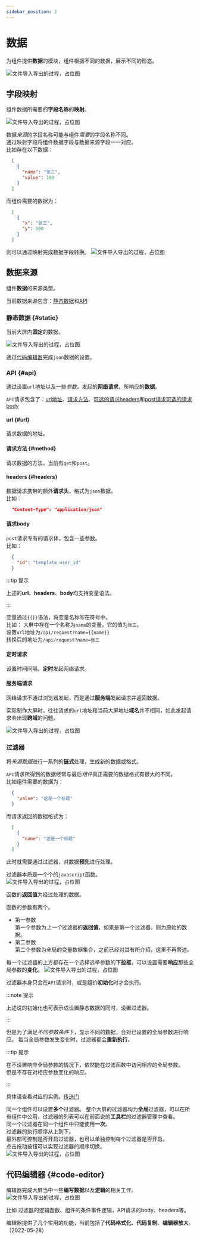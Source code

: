 ```yaml
---
sidebar_position: 2
--- 
```


# 数据  

为组件提供**数据**的模块，组件根据不同的数据，展示不同的形态。  

![文件导入导出的过程，占位图](/img/docusaurus.png) 

## 字段映射

组件数据所需要的**字段名称**的**映射**。  

![文件导入导出的过程，占位图](/img/docusaurus.png) 

数据*来源*的字段名称可能与组件*需要*的字段名称不同。   
通过映射字段将组件数据字段与数据来源字段一一对应。  
比如存在以下数据：

``` json
  [
    {
      "name": "张三",
      "value": 100 
    }
  ]
```
而组价需要的数据为：
``` json
  [
    {
      "x": "张三",
      "y": 100 
    }
  ]
```
则可以通过映射完成数据字段转换。 
![文件导入导出的过程，占位图](/img/docusaurus.png) 


## 数据来源  
  
  组件**数据**的来源类型。  

  当前数据来源包含：[静态数据](#static)和[API](#api)

### 静态数据 {#static}

  当前大屏内**固定**的数据。 

  ![文件导入导出的过程，占位图](/img/docusaurus.png) 

  通过[代码编辑器](#code-editor)完成`json`数据的设置。  

### API {#api}

  通过设置`url`地址以及一些*参数*，发起的**网络请求**，所响应的**数据**。  

  `API`请求包含了：[url地址](#url)、[请求方法](#method)、[可选的请求headers](#headers)和[post请求可选的请求body](#body)

#### url {#url}  

  请求数据的地址。  

#### 请求方法 {#method}  

  请求数据的方法，当前有`get`和`post`。  

#### headers {#headers}

  数据请求携带的额外**请求头**，格式为`json`数据。  
  比如：
```json
  "Content-Type": "application/json"
```

#### 请求body

  `post`请求专有的请求体，包含一些参数。  
  比如：
```json 
  {
    "id": "template_user_id"
  }
```

:::tip 提示

上述的**url**、**headers**、**body**均支持变量语法。  

:::

变量通过`{{}}`语法，将变量名称写在符号中。  
比如：
  大屏中存在一个名称为`name`的变量，它的值为`张三`。  
  设置`url`地址为`/api/request?name={{name}}`  
  转换后的地址为`/api/request?name=张三`  

#### 定时请求  

  设置时间间隔，**定时**发起网络请求。  

#### 服务端请求  

  网络请求不通过浏览器发起，而是通过**服务端**发起请求并返回数据。  

  实际制作大屏时，往往请求的`url`地址和当前大屏地址**域名**并不相同，如此发起请求会出现**跨域**的问题。  

  ![文件导入导出的过程，占位图](/img/docusaurus.png) 

### 过滤器  

  将*来源数据*进行一系列的**链式**处理，生成新的数据或格式。  

  `API`请求所得到的数据经常与最后*组件*真正需要的数据格式有很大的不同。  
  比如组件需要的数据为：
``` json 
  {
    "value": "这是一个标题"
  }
```
  而请求返回的数据格式为：
``` json 
  [
    {
      "name": "这是一个标题"
    }
  ]
```
  此时就需要通过过滤器，对数据**预先**进行处理。  

  过滤器本质是一个个的`javascript`函数。  
![文件导入导出的过程，占位图](/img/docusaurus.png) 

  函数的**返回值**为经过处理的数据。  

  函数的参数有两个。  

  * 第一参数  
  第一个参数为*上一个*过滤器的**返回值**，如果是第一个过滤器，则为原始的数据。  
  * 第二参数  
  第二个参数为全局的变量数据集合，之前已经对其有所介绍，这里不再赘述。  

  每一个过滤器的上方都存在一个选择选举参数的**下拉框**，可以设置需要**响应**那些全局参数的**变化**。 
  ![文件导入导出的过程，占位图](/img/docusaurus.png) 

  过滤器本身只会在`API`请求时，或是组价**初始化**时才会执行。  

:::note 提示

上述说的初始化也可表示成设置静态数据的同时，设置过滤器。  

:::

  但是为了满足*不同参数条件*下，显示不同的数据，会对已设置的全局参数进行响应。 
  每当全局参数发生变化时，过滤器都会**重新执行**。 

:::tip 提示

在不设置响应全局参数的情况下，依然能在过滤函数中访问相应的全局参数。  
但是不存在对相应参数变化的响应。  

:::  

具体请查看对应的实例。[传送门](/docs/实例/example-6)    

同一个组件可以设置**多个**过滤器。 
整个大屏的过滤器均为**全局**过滤器，可以在所有组件中公用，过滤器的列表可以在前面说的**工具栏**的过滤器管理中查看。   
同一个过滤器在同一个组件中只能使用**一次**。  
过滤器的执行顺序从上到下。   
最外部可控制是否开启过滤器，也可以单独控制每个过滤器是否开启。  
点击拖动按钮可以实现过滤器的顺序切换。  
 ![文件导入导出的过程，占位图](/img/docusaurus.png) 

## 代码编辑器 {#code-editor}

  编辑器完成大屏当中一些**编写数据**以及**逻辑**的相关工作。  
  ![文件导入导出的过程，占位图](/img/docusaurus.png) 

  比如 过滤器的逻辑函数、组件的条件事件逻辑，API请求的body、headers等。  

  编辑器提供了几个实用的功能，当前包括了**代码格式化**、**代码复制**、**编辑器放大**。（2022-05-28）  
